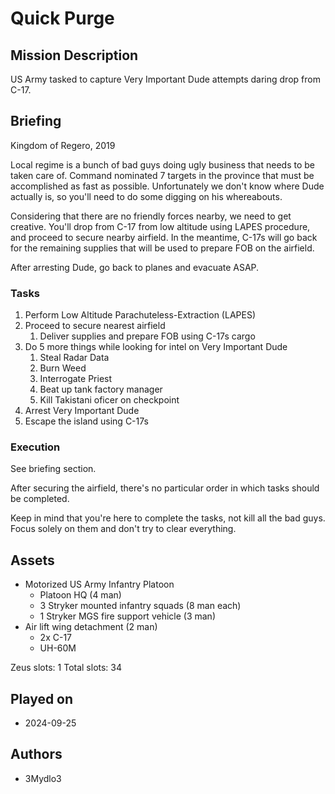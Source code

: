 # Quick Purge

## Mission Description

US Army tasked to capture Very Important Dude attempts daring drop from C-17.

## Briefing

Kingdom of Regero, 2019

Local regime is a bunch of bad guys doing ugly business that needs to be taken care of. Command nominated 7 targets in the province that must be accomplished as fast as possible. Unfortunately we don't know where Dude actually is, so you'll need to do some digging on his whereabouts.

Considering that there are no friendly forces nearby, we need to get creative. You'll drop from C-17 from low altitude using LAPES procedure, and proceed to secure nearby airfield. In the meantime, C-17s will go back for the remaining supplies that will be used to prepare FOB on the airfield.

After arresting Dude, go back to planes and evacuate ASAP.

### Tasks

1. Perform Low Altitude Parachuteless-Extraction (LAPES)
2. Proceed to secure nearest airfield
   1. Deliver supplies and prepare FOB using C-17s cargo
3. Do 5 more things while looking for intel on Very Important Dude
   1. Steal Radar Data
   2. Burn Weed
   3. Interrogate Priest
   4. Beat up tank factory manager
   5. Kill Takistani oficer on checkpoint
4. Arrest Very Important Dude
5. Escape the island using C-17s

### Execution

See briefing section.

After securing the airfield, there's no particular order in which tasks should be completed.

Keep in mind that you're here to complete the tasks, not kill all the bad guys. Focus solely on them and don't try to clear everything.

## Assets

- Motorized US Army Infantry Platoon
  - Platoon HQ (4 man)
  - 3 Stryker mounted infantry squads (8 man each)
  - 1 Stryker MGS fire support vehicle (3 man)
- Air lift wing detachment (2 man)
  - 2x C-17
  - UH-60M

Zeus slots: 1
Total slots: 34

## Played on

- 2024-09-25

## Authors

- 3Mydlo3
